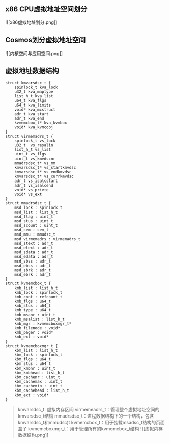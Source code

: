 ## x86 CPU虚拟地址空间划分
![[x86虚拟地址划分.png]]

## Cosmos划分虚拟地址空间
![[内核空间与应用空间.png]]
## 虚拟地址数据结构
```plantuml
struct kmvarsdsc_t {
    spinlock_t kva_lock
    u32_t kva_maptype
    list_h_t kva_list
    u64_t kva_flgs
    u64_t kva_limits
    void* kva_mcstruct
    adr_t kva_start
    adr_t kva_end
    kvmemcbox_t* kva_kvmbox
    void* kva_kvmcobj
}
struct virmemadrs_t {
    spinlock_t vs_lock
    u32_t  vs_resalin
    list_h_t vs_list
    uint_t vs_flgs
    uint_t vs_kmvdscnr
    mmadrsdsc_t* vs_mm
    kmvarsdsc_t* vs_startkmvdsc
    kmvarsdsc_t* vs_endkmvdsc
    kmvarsdsc_t* vs_currkmvdsc
    adr_t vs_isalcstart
    adr_t vs_isalcend
    void* vs_privte
    void* vs_ext
}
struct mmadrsdsc_t {
    msd_lock : spinlock_t
    msd_list : list_h_t
    msd_flag : uint_t
    msd_stus : uint_t
    msd_scount : uint_t
    msd_sem : sem_t
    msd_mmu : mmudsc_t
    msd_virmemadrs : virmemadrs_t
    msd_stext : adr_t
    msd_etext : adr_t
    msd_sdata : adr_t
    msd_edata : adr_t
    msd_sbss : adr_t
    msd_ebss : adr_t
    msd_sbrk : adr_t
    msd_ebrk : adr_t
}
struct kvmemcbox_t {
    kmb_list : list_h_t
    kmb_lock : spinlock_t
    kmb_cont : refcount_t
    kmb_flgs : u64_t
    kmb_stus : u64_t
    kmb_type : u64_t
    kmb_msanr : uint_t
    kmb_msalist : list_h_t
    kmb_mgr : kvmemcboxmgr_t*
    kmb_filenode : void*
    kmb_pager : void*
    kmb_ext : void*
}
struct kvmemcboxmgr_t {
    kbm_list : list_h_t
    kbm_lock : spinlock_t
    kbm_flgs : u64_t
    kbm_stus : u64_t
    kbm_kmbnr : uint_t
    kbm_kmbhead : list_h_t
    kbm_cachenr : uint_t
    kbm_cachemax : uint_t
    kbm_cachemin : uint_t
    kbm_cachehead : list_h_t
    kbm_ext : void*
}

```
> kmvarsdsc_t: 虚拟内存区间
> virmemeadrs_t：管理整个虚拟地址空间的kmvarsdsc_t结构
> mmadrsdsc_t：进程数据结构下的一个结构，包含kmvarsdsc_t和mmudsc)t
> kvmemcbox_t：用于挂载msadsc_t结构的页面盒子
> kvmemcboxmgr_t：用于管理所有的kvmemcbox_t结构
![[虚拟内存数据结构.png]]